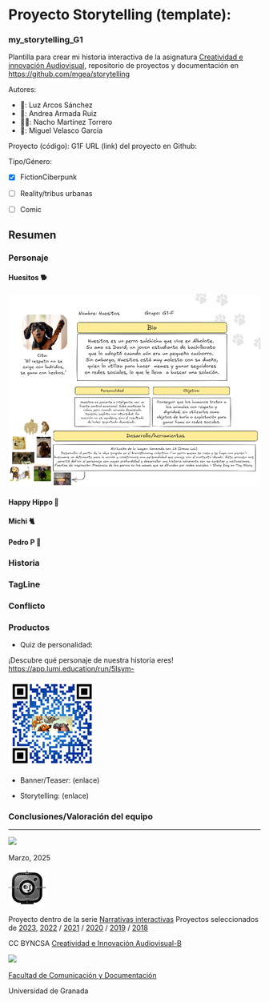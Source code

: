 
# Proyecto Storytelling (template): 
### my_storytelling_G1
Plantilla para crear mi historia interactiva de la asignatura [Creatividad e innovación Audiovisual](https://www.ugr.es/estudiantes/grados/grado-comunicacion-audiovisual/creacion-difusion-nuevos-contenidos-audiovis), repositorio de proyectos y documentación en https://github.com/mgea/storytelling


Autores:  
<!---
Incluir lista de personas del grupo 
Se puede añadir enlace a página personal de github o lo que se quiera...(optativo)
-->

- 👩: Luz Arcos Sánchez
- 🦋: Andrea Armada Ruiz
- 🙇‍♂️: Nacho Martínez Torrero
- 👨: Miguel Velasco García 


Proyecto (código): G1F
URL (link) del proyecto en Github: 


Tipo/Género:  
- [x] FictionCiberpunk  
- [ ] Reality/tribus urbanas  
- [ ] Comic



## Resumen

<!---
Habrá que redimensionar la foto de la ficha de Huesitos, quizás es un poco más grande de la cuenta, pero cuando ya tengamos todas las subimos en una misma dimensión
-->
### Personaje
#### Huesitos 🐕
![](HUESITOS.png)
#### Happy Hippo 🦛
#### Michi 🐈
#### Pedro P 🦝


### Historia


### TagLine


### Conflicto 


### Productos

- Quiz de personalidad: 

¡Descubre qué personaje de nuestra historia eres! https://app.lumi.education/run/5Isym-

[![Código QR](qrquizpequeñito.png)](https://app.lumi.education/run/5Isym-)


- Banner/Teaser:  (enlace) 


- Storytelling: (enlace) 




### Conclusiones/Valoración del equipo






------
![](https://upload.wikimedia.org/wikipedia/commons/thumb/6/62/CC-BY-SA-Andere_Wikis_%28v%29.svg/200px-CC-BY-SA-Andere_Wikis_%28v%29.svg.png)

<!---
Lista completa de emojis de markDown - https://gist.github.com/rxaviers/7360908) 
-->

Marzo, 2025

![](https://github.com/mgea/CRIAv/blob/main/logo_criav75.png)

Proyecto dentro de la serie [Narrativas interactivas](https://github.com/mgea/storytelling/blob/master/What_is_a_digital_storytelling.md) 
Proyectos seleccionados de [2023](https://github.com/mgea/storytelling/tree/master/2023), [2022](https://github.com/mgea/storytelling/blob/master/2022/readme.md) / [2021](https://github.com/mgea/storytelling/blob/master/2021/readme.md) / [2020](https://github.com/mgea/storytelling/blob/master/2020/readme.md)  / 
[2019](https://github.com/mgea/storytelling/blob/master/2019/readme.md) / [2018](https://github.com/mgea/storytelling/blob/master/2018/readme.md) 

CC BYNCSA [Creatividad e Innovación Audiovisual-B](https://github.com/mgea/criav/)

<img src="https://mirrors.creativecommons.org/presskit/buttons/88x31/png/by-nc-sa.png"  width="75" > 

[Facultad de Comunicación y Documentación](http://fcd.ugr.es)

Universidad de Granada
